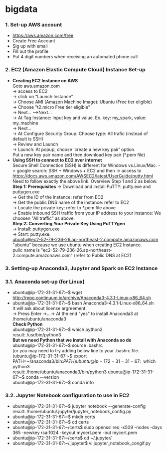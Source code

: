 # bigdata
### 1. Set-up AWS account
- https://aws.amazon.com/free
- Create Free Account
- Sig up with email
- Fill out the profile
- Put 4 digit numbers when receiving an automated phone call

### 2. EC2 (Amazon Elastic Compute Cloud) Instance Set-up  
- **Creating EC2 Instance on AWS**  
    Goto aws.amazon.com   
  -> access to EC2  
  -> click on "Launch Instance"    
  -> Choose AMI (Amazon Machine Image): Ubuntu (Free tier eligible)   
  -> Choose "t2.micro Free tier eligible"  
  -> Next... -->Next...  
  -> At Tag Instance: Input key and value. Ex. key: my_spark, value: my_machine   
  -> Next...   
  -> At Configure Security Group: Choose type: All trafic (instead of default is SSH)   
  -> Review and Launch   
  -> Launch: At popup, choose 'create a new key pair' option.   
    Put a new key pair name and then download key pair (*.pem file)    
- **Using SSH to connect to EC2 over internet**  
  Secure Shell Connection (SSH) is different for Windows vs.Linux/Mac. 
  -> google search: SSH + Windows + EC2 and then 
  -> access to https://docs.aws.amazon.com/AWSEC2/latest/UserGuide/putty.html   
    Need to follow exactly the above link. Overview Step 1 and 2 as below.   
    **Step 1: Prerequisites**
  -> Download and install PuTTY:  putty.exe and  puttygen.exe  
  -> Get the ID of the instance: refer from EC2   
  -> Get the public DNS name of the instance: refer to EC2   
  -> Locate the private key: refer to *.pem file above   
  -> Enable inbound SSH traffic from your IP address to your instance: We choosen "All traffic" as above.   
  **Step 2: Converting Your Private Key Using PuTTYgen**   
  -> Install: puttygen.exe    
  -> Start: putty.exe.    
     ubuntu@ec2-52-79-236-26.ap-northeast-2.compute.amazonaws.com   
     "ubuntu" because we use ubuntu when creating EC2 Instance.   
     pulic name is "ec2-52-79-236-26.ap-northeast-2.compute.amazonaws.com" (refer to Public DNS at EC2)    
### 3. Setting-up Anaconda3, Jupyter and Spark on EC2 Instance
### 3.1. Anaconda set-up (for Linux)
- ubuntu@ip-172-31-31-67:~$ wget http://repo.continuum.io/archive/Anaconda3-4.3.1-Linux-x86_64.sh  
- ubuntu@ip-172-31-31-67:~$ bash Anaconda3-4.3.1-Linux-x86_64.sh   
	It will ask about license argreement.  
	-> Press Enter ->...-> At the end "yes" to install Anaconda3 at /home/ubuntu/anaconda3  
	**Check Python**   
	ubuntu@ip-172-31-31-67:~$ which python3  
	result: /usr/bin/python3  
	**But we need Python that we install with Anaconda so do**  
	ubuntu@ip-172-31-31-67:~$ source .bashrc  
	(or you may need to try adding below line to your .bashrc file.  
	(ubuntu@ip-172-31-31-67:~$ export PATH=~/anaconda3/bin:$PATH )  
	ubuntu@ip-172-31-31-67:~$ which python3  
	result: /home/ubuntu/anaconda3/bin/python3
	ubuntu@ip-172-31-31-67:~$ conda --version  
	ubuntu@ip-172-31-31-67:~$ conda info  
### 3.2. Jupyter Notebook configuration to use in EC2
- ubuntu@ip-172-31-31-67:~$ jupyter notebook --generate-config    
  result: /home/ubuntu/.jupyter/jupyter_notebook_config.py
- ubuntu@ip-172-31-31-67:~$ mkdir certs  
- ubuntu@ip-172-31-31-67:~$ cd certs  
- ubuntu@ip-172-31-31-67:~/certs$ sudo openssl req -x509 -nodes -days 365 -newkey rsa:1024 -keyout mycert.pem -out mycert.pem  
- ubuntu@ip-172-31-31-67:~/certs$ cd ~/.jupyter/  
- ubuntu@ip-172-31-31-67:~/.jupyter$ vi jupyter_notebook_congif.py
